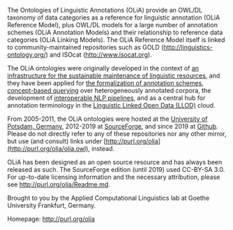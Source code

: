 The Ontologies of Linguistic Annotations (OLiA) provide an OWL/DL taxonomy of data categories as a reference for linguistic annotation (OLiA Reference Model), plus OWL/DL models for a large number of annotation schemes (OLiA Annotation Models) and their relationship to reference data categories (OLiA Linking Models). 
The OLiA Reference Model itself is linked to community-maintained repositories such as GOLD (http://linguistics-ontology.org/) and ISOcat (http://www.isocat.org).

The OLiA ontologies were originally developed in the context of [an infrastructure for the sustainable maintenance of linguistic resources](http://www.sfb441.uni-tuebingen.de/c2/index-engl.html), and they have been applied for [the formalization of annotation schemes](https://jlcl.org/content/2-allissues/18-Heft1-2008/Chiarcos.pdf), [concept-based querying](http://lrec-conf.org/proceedings/lrec2008/pdf/139_paper.pdf) over heterogeneously annotated corpora, the development of [interoperable NLP pipelines](https://persistence.uni-leipzig.org/nlp2rdf/ontologies/nif-core/nif-core.html), and as a central hub for annotation terminology in the [Linguistic Linked Open Data (LLOD)](http://linguistic-lod.org) cloud.

From 2005-2011, the OLiA ontologies were hosted at the [University of Potsdam, Germany](http://nachhalt.sfb632.uni-potsdam.de/owl/), 2012-2019 at  [SourceForge](https://sourceforge.net/projects/olia/), and since 2019 at [Github](https://github.com/acoli-repo/olia). Please do not directly refer to any of these repositories nor any other mirror, but use (and consult) links under [http://purl.org/olia](http://purl.org/olia/olia.owl), instead. 

OLiA has been designed as an open source resource and has always been released as such. The SourceForge edition (until 2019) used CC-BY-SA 3.0. For up-to-date licensing information and the necessary attribution, please see http://purl.org/olia/Readme.md.

Brought to you by the Applied Computational Linguistics lab at Goethe University Frankfurt, Germany.

Homepage: http://purl.org/olia

